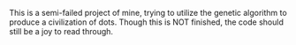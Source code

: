 This is a semi-failed project of mine, trying to utilize the genetic algorithm to produce a civilization of dots. Though this is NOT finished, the code should still be a joy to read through.